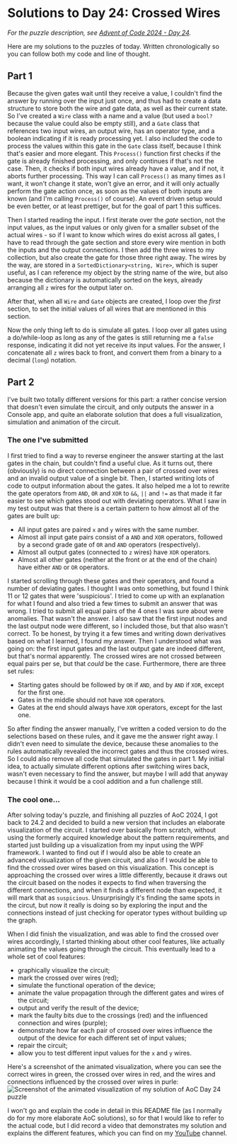 # Solutions to Day 24: Crossed Wires

*For the puzzle description, see [Advent of Code 2024 - Day 24](https://adventofcode.com/2024/day/24).*

Here are my solutions to the puzzles of today. Written chronologically so you can follow both my code and line of thought.

## Part 1

Because the given gates wait until they receive a value, I couldn't find the answer by running over the input just once, and thus had to create a data structure to store both the wire and gate data, as well as their current state. So I've created a `Wire` class with a name and a value (but used a `bool?` because the value could also be empty still), and a `Gate` class that references two input wires, an output wire, has an operator type, and a boolean indicating if it is ready processing yet. I also included the code to process the values within this gate in the `Gate` class itself, because I think that's easier and more elegant. This `Process()` function first checks if the gate is already finished processing, and only continues if that's not the case. Then, it checks if both input wires already have a value, and if not, it aborts further processing. This way I can call `Process()` as many times as I want, it won't change it state, won't give an error, and it will only actually perform the gate action once, as soon as the values of both inputs are known (and I'm calling `Process()` of course). An event driven setup would be even better, or at least prettiger, but for the goal of part 1 this suffices.

Then I started reading the input. I first iterate over the *gate* section, not the input values, as the input values or only given for a smaller subset of the actual wires - so if I want to know which wires do exist across all gates, I have to read through the gate section and store every wire mention in both the inputs and the output connections. I then add the three wires to my collection, but also create the gate for those three right away. The wires by the way, are stored in a `SortedDictionary<string, Wire>`, which is super useful, as I can reference my object by the string name of the wire, but also because the dictionary is automatically sorted on the keys, already arranging all `z` wires for the output later on.

After that, when all `Wire` and `Gate` objects are created, I loop over the *first* section, to set the initial values of all wires that are mentioned in this section.

Now the only thing left to do is simulate all gates. I loop over all gates using a do/while-loop as long as any of the gates is still returning me a `false` response, indicating it did not yet receive its input values. For the answer, I concatenate all `z` wires back to front, and convert them from a binary to a decimal (`long`) notation.

## Part 2

I've built two totally different versions for this part: a rather concise version that doesn't even simulate the circuit, and only outputs the answer in a Console app, and quite an elaborate solution that does a full visualization, simulation and animation of the circuit.

### The one I've submitted

I first tried to find a way to reverse engineer the answer starting at the last gates in the chain, but couldn't find a useful clue. As it turns out, there (obviously) is no direct connection between a pair of crossed over wires and an invalid output value of a single bit. Then, I started writing lots of code to output information about the gates. It also helped me a lot to rewrite the gate operators from `AND`, `OR` and `XOR` to `&&`, `||` and `!=` as that made it far easier to see which gates stood out with deviating operators. What I saw in my test output was that there is a certain pattern to how almost all of the gates are built up:
- All input gates are paired `x` and `y` wires with the same number.
- Almost all input gate pairs consist of a `AND` and `XOR` operators, followed by a second grade gate of `OR` and `AND` operators (respectively).
- Almost all output gates (connected to `z` wires) have `XOR` operators.
- Almost all other gates (neither at the front or at the end of the chain) have either `AND` or `OR` operators.

I started scrolling through these gates and their operators, and found a number of deviating gates. I thought I was onto something, but found I think 11 or 12 gates that were 'suspicious'. I tried to come up with an explanation for what I found and also tried a few times to submit an answer that was wrong. I tried to submit all equal pairs of the 4 ones I was sure about were anomalies. That wasn't the answer. I also saw that the first input nodes and the last output node were different, so I included those, but that also wasn't correct. To be honest, by trying it a few times and writing down derivatives based on what I learned, I found my answer. Then I understood what was going on: the first input gates and the last output gate are indeed different, but that's normal apparently. The crossed wires are not crossed between equal pairs per se, but that *could* be the case. Furthermore, there are three set rules:
- Starting gates should be followed by `OR` if `AND`, and by `AND` if `XOR`, except for the first one.
- Gates in the middle should not have `XOR` operators.
- Gates at the end should always have `XOR` operators, except for the last one.

So after finding the answer manually, I've written a coded version to do the selections based on these rules, and it gave me the answer right away. I didn't even need to simulate the device, because these anomalies to the rules automatically revealed the incorrect gates and thus the crossed wires. So I could also remove all code that simulated the gates in part 1. My initial idea, to actually simulate different options after switching wires back, wasn't even necessary to find the answer, but maybe I will add that anyway because I think it would be a cool addition and a fun challenge still.

### The cool one...

After solving today's puzzle, and finishing all puzzles of AoC 2024, I got back to 24.2 and decided to build a new version that includes an elaborate visualization of the circuit. I started over basically from scratch, without using the formerly acquired knowledge about the pattern requirements, and started just building up a visualization from my input using the WPF framework. I wanted to find out if I would also be able to create an advanced visualization of the given circuit, and also if I would be able to find the crossed over wires based on this visualization. This concept is approaching the crossed over wires a little differently, because it draws out the circuit based on the nodes it expects to find when traversing the different connections, and when it finds a different node than expected, it will mark that as `suspicious`. Unsurprisingly it's finding the same spots in the circut, but now it really is doing so by exploring the input and the connections instead of just checking for operator types without building up the graph.

When I did finish the visualization, and was able to find the crossed over wires accordingly, I started thinking about other cool features, like actually animating the values going through the circuit. This eventually lead to a whole set of cool features:
- graphically visualize the circuit;
- mark the crossed over wires (red);
- simulate the functional operation of the device;
- animate the value propagation through the different gates and wires of the circuit;
- output and verify the result of the device;
- mark the faulty bits due to the crossings (red) and the influenced connection and wires (purple);
- demonstrate how far each pair of crossed over wires influence the output of the device for each different set of input values;
- repair the circuit;
- allow you to test different input values for the `x` and `y` wires.

Here's a screenshot of the animated visualization, where you can see the correct wires in green, the crossed over wires in red, and the wires and connections influenced by the crossed over wires in purle:
![Screenshot of the animated visualization of my solution of AoC Day 24 puzzle](./CircuitVisualization "Circuit Visualization")

I won't go and explain the code in detail in this README file (as I normally do for my more elaborate AoC solutions), so for that I would like to refer to the actual code, but I did record a video that demonstrates my solution and explains the different features, which you can find on my [YouTube](https://www.youtube.com/watch?v=A5AJb_34RXc) channel.